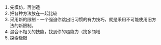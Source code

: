 1. 先模仿，再创造
2. 把各种方法放在一起比较
3. 采用新的限制 - 一个强迫你跳出旧习惯的有力技巧，就是采用不可能使用旧方法的新限制。
4. 混合不相关的技能，找到你的超能力（找多领域
5. 探索极限